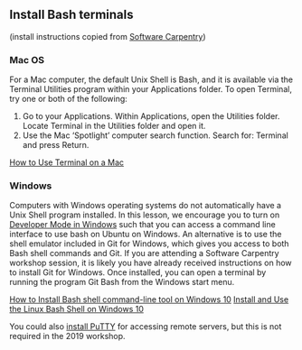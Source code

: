 ## Install Bash terminals
(install instructions copied from [Software Carpentry][swcsetup])

[swcsetup]: http://swcarpentry.github.io/shell-novice/setup.html

### Mac OS
For a Mac computer, the default Unix Shell is Bash, and it is available via the Terminal Utilities program within your Applications folder.
To open Terminal, try one or both of the following:
1. Go to your Applications. Within Applications, open the Utilities folder. Locate Terminal in the Utilities folder and open it.
1. Use the Mac ‘Spotlight’ computer search function. Search for: Terminal and press Return.

[How to Use Terminal on a Mac][macterm]

[macterm]: http://www.macworld.co.uk/feature/mac-software/how-use-terminal-on-mac-3608274]


### Windows
Computers with Windows operating systems do not automatically have a Unix Shell program installed. In this lesson, we encourage you to turn on [Developer Mode in Windows](https://www.windowscentral.com/how-install-bash-shell-command-line-windows-10) such that you can access a command line interface to use bash on Ubuntu on Windows. An alternative is to use the shell emulator included in Git for Windows, which gives you access to both Bash shell commands and Git. If you are attending a Software Carpentry workshop session, it is likely you have already received instructions on how to install Git for Windows. Once installed, you can open a terminal by running the program Git Bash from the Windows start menu.

[How to Install Bash shell command-line tool on Windows 10][win10bashinstall]
[Install and Use the Linux Bash Shell on Windows 10][win10bashuse]

[win10bashinstall]: https://www.windowscentral.com/how-install-bash-shell-command-line-windows-10
[win10bashuse]: https://www.howtogeek.com/249966/how-to-install-and-use-the-linux-bash-shell-on-windows-10

You could also [install PuTTY][putty] for accessing remote servers, but this is not required in the 2019 workshop. 

[putty]: https://www.putty.org/
